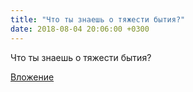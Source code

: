 ```yaml
---
title: "Что ты знаешь о тяжести бытия?"
date: 2018-08-04 20:06:00 +0300
---
```


Что ты знаешь о тяжести бытия?

[Вложение](/assets/vk_photos/1/z_HADSRDYeQ.jpg)
